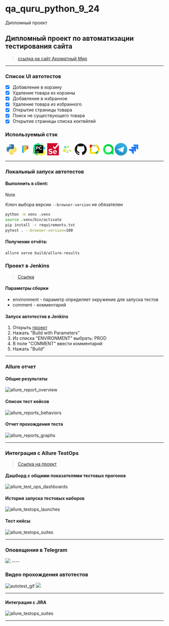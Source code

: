 # qa_quru_python_9_24
Дипломный проект

##  Дипломный проект по автоматизации тестирования сайта  
> <a target="_blank" href="https://amwine.ru">ссылка на сайт Ароматный Мир</a>

----

### Список UI автотестов

- [x] Добавление в корзину
- [x] Удаление товара из корзины
- [x] Добавление в избранное 
- [x] Удаление товара из избранного
- [x] Открытие страницы товара
- [x] Поиск не существующего товара 
- [x] Открытие страницы списка коктейлей

### Используемый стэк

<img title="Python" src="./images/icons/python-original.svg" height="40" width="40"/> <img title="Pytest" src="./images/icons/pytest-original.svg" height="40" width="40"/> <img title="Pycharm" src="./images/icons/pycharm.png" height="40" width="40"/> <img title="Selenium" src="./images/icons/selenium-original.svg" height="40" width="40"/> <img title="Selene" src="./images/icons/selene.png" height="40" width="40"/> <img title="GitHub" src="./images/icons/github-original.svg" height="40" width="40"/> <img title="Allure Report" src="./images/icons/Allure_Report.png" height="40" width="40"/> <img title="Allure TestOps" src="./images/icons/AllureTestOps.png" height="40" width="40"/><img title="Telegram" src="./images/icons/tg.png" height="40" width="40"/><img title="Jira" src="./images/icons/jira-original.svg" height="40" width="40"/> 

----

### Локальный запуск автотестов

#### Выполнить в client:
> [!NOTE]
> Ключ выбора версии `--browser-version` не обязателен

```bash
python -m venv .venv
source .venv/bin/activate
pip install -r requirements.txt
pytest . --browser-version=100
```

#### Получение отчёта:
```bash
allure serve build/allure-results
```

### Проект в Jenkins
> <a target="_blank" href="https://jenkins.autotests.cloud/job/C09-Rusak_UI_Diploma/">Ссылка</a>

#### Параметры сборки


* environment - параметр определяет окружение для запуска тестов
* comment - комментарий


#### Запуск автотестов в Jenkins
1. Открыть <a target="_blank" href="https://jenkins.autotests.cloud/job/lesson15-hw_jenkins_full_project//">проект</a>
2. Нажать "Build with Parameters"
3. Из списка "ENVIRONMENT" выбрать: PROD
4. В поле "COMMENT" ввести комментарий
5. Нажать "Build"

----

### Allure отчет
#### Общие результаты

![allure_report_overview](images/screenshots/allure-all-report.png)

#### Список тест кейсов

![allure_reports_behaviors](images/screenshots/allure-list-test.png)

#### Отчет прохождения теста

![allure_reports_graphs](images/screenshots/allure-test.png)


----

### Интеграция с Allure TestOps
> <a target="_blank" href="https://allure.autotests.cloud/project/4095/dashboards">Ссылка на проект</a>

#### Дашборд с общими показателями тестовых прогонов

![allure_test_ops_dashboards](images/screenshots/testops-dashboard.png)

#### История запуска тестовых наборов

![allure_testops_launches](images/screenshots/testops-launches.png)

#### Тест кейсы

![allure_testops_suites](images/screenshots/testops-all-test.png)

----



### Оповещения в Telegram

<img src="./images/screenshots/tbot.png" width="300">
----

### Видео прохождения автотестов

![autotest_gif](images/video/ui1.gif)
<img src="./images/video/mobile1.gif" width="200">

----
#### Интеграция с JIRA

![allure_testops_suites](images/screenshots/jira-int.png)

----